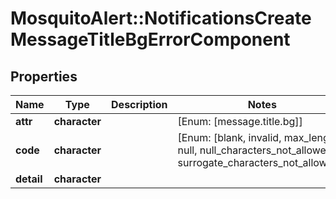 # MosquitoAlert::NotificationsCreateMessageTitleBgErrorComponent


## Properties
Name | Type | Description | Notes
------------ | ------------- | ------------- | -------------
**attr** | **character** |  | [Enum: [message.title.bg]] 
**code** | **character** |  | [Enum: [blank, invalid, max_length, null, null_characters_not_allowed, surrogate_characters_not_allowed]] 
**detail** | **character** |  | 


